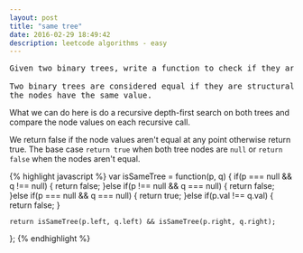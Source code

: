 ```yaml
---
layout: post
title: "same tree"
date: 2016-02-29 18:49:42
description: leetcode algorithms - easy
---
```


<pre>
Given two binary trees, write a function to check if they are equal or not.

Two binary trees are considered equal if they are structurally identical and 
the nodes have the same value.
</pre>

What we can do here is do a recursive depth-first search on both trees and compare the node values on each recursive call. 

We return false if the node values aren't equal at any point otherwise return true. The base case `return true` when both tree nodes are `null` or `return false` when the nodes aren't equal.

{% highlight javascript %}
var isSameTree = function(p, q) {
    if(p === null && q !== null) {
        return false;
    }else if(p !== null && q === null) {
        return false;
    }else if(p === null && q === null) {
        return true;
    }else if(p.val !== q.val) {
        return false;
    }
    
    return isSameTree(p.left, q.left) && isSameTree(p.right, q.right);
};
{% endhighlight %}
